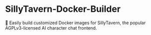 # SillyTavern-Docker-Builder
🐳 Easily build customized Docker images for SillyTavern, the popular AGPLv3-licensed AI character chat frontend.
